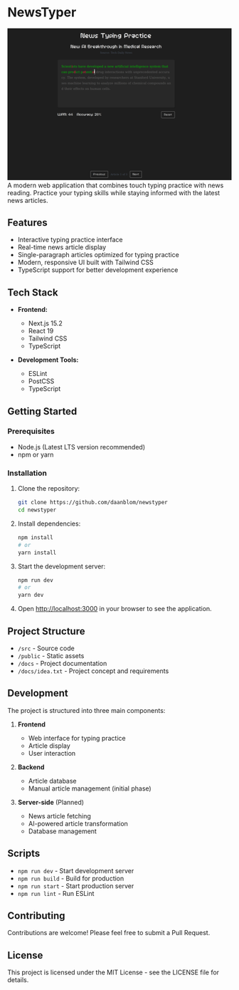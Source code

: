 # NewsTyper
![header](./docs/Header.png)
A modern web application that combines touch typing practice with news reading. Practice your typing skills while staying informed with the latest news articles.

## Features

- Interactive typing practice interface
- Real-time news article display
- Single-paragraph articles optimized for typing practice
- Modern, responsive UI built with Tailwind CSS
- TypeScript support for better development experience

## Tech Stack

- **Frontend:**
  - Next.js 15.2
  - React 19
  - Tailwind CSS
  - TypeScript

- **Development Tools:**
  - ESLint
  - PostCSS
  - TypeScript

## Getting Started

### Prerequisites

- Node.js (Latest LTS version recommended)
- npm or yarn

### Installation

1. Clone the repository:
   ```bash
   git clone https://github.com/daanblom/newstyper
   cd newstyper
   ```

2. Install dependencies:
   ```bash
   npm install
   # or
   yarn install
   ```

3. Start the development server:
   ```bash
   npm run dev
   # or
   yarn dev
   ```

4. Open [http://localhost:3000](http://localhost:3000) in your browser to see the application.

## Project Structure

- `/src` - Source code
- `/public` - Static assets
- `/docs` - Project documentation
- `/docs/idea.txt` - Project concept and requirements

## Development

The project is structured into three main components:

1. **Frontend**
   - Web interface for typing practice
   - Article display
   - User interaction

2. **Backend**
   - Article database
   - Manual article management (initial phase)

3. **Server-side** (Planned)
   - News article fetching
   - AI-powered article transformation
   - Database management

## Scripts

- `npm run dev` - Start development server
- `npm run build` - Build for production
- `npm run start` - Start production server
- `npm run lint` - Run ESLint

## Contributing

Contributions are welcome! Please feel free to submit a Pull Request.

## License

This project is licensed under the MIT License - see the LICENSE file for details.
